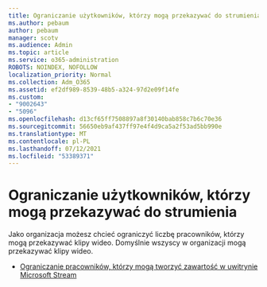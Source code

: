 ```yaml
---
title: Ograniczanie użytkowników, którzy mogą przekazywać do strumienia
ms.author: pebaum
author: pebaum
manager: scotv
ms.audience: Admin
ms.topic: article
ms.service: o365-administration
ROBOTS: NOINDEX, NOFOLLOW
localization_priority: Normal
ms.collection: Adm_O365
ms.assetid: ef2df989-8539-48b5-a324-97d2e09f14fe
ms.custom:
- "9002643"
- "5096"
ms.openlocfilehash: d13cf65ff7508897a8f30140bab858c7b6c70e36
ms.sourcegitcommit: 56650eb9af437ff97e4f4d9ca5a2f53ad5bb990e
ms.translationtype: MT
ms.contentlocale: pl-PL
ms.lasthandoff: 07/12/2021
ms.locfileid: "53389371"
---
```

# <a name="restrict-users-who-can-upload-to-stream"></a>Ograniczanie użytkowników, którzy mogą przekazywać do strumienia

Jako organizacja możesz chcieć ograniczyć liczbę pracowników, którzy mogą przekazywać klipy wideo. Domyślnie wszyscy w organizacji mogą przekazywać klipy wideo.

- [Ograniczanie pracowników, którzy mogą tworzyć zawartość w uwitrynie Microsoft Stream](/stream/restrict-uploaders)
